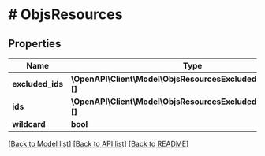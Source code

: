# # ObjsResources

## Properties

Name | Type | Description | Notes
------------ | ------------- | ------------- | -------------
**excluded_ids** | **\OpenAPI\Client\Model\ObjsResourcesExcludedIdsInnerInner[][]** |  | [optional]
**ids** | **\OpenAPI\Client\Model\ObjsResourcesExcludedIdsInnerInner[][]** |  |
**wildcard** | **bool** |  | [optional]

[[Back to Model list]](../../README.md#models) [[Back to API list]](../../README.md#endpoints) [[Back to README]](../../README.md)

